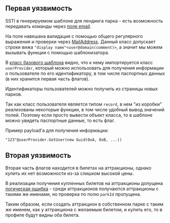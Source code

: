 ## Первая уязвимость

SSTI в генерируемом шаблоне для лендинга парка - есть возможность передавать команды через [поле email](https://github.com/HackerDom/ctfcup-2021-AD/blob/f489b5b92102d18527c9557db9ebe1be46e3bfb0/services/ctfland/src/Service/Models/CreateParkRequestModel.cs). 

На поле навешана валидация с помощью общего регулярного выражения и проверки через [MailAddress](https://docs.microsoft.com/ru-ru/dotnet/api/system.net.mail.mailaddress?view=netframework-4.8). Данный класс допускает строки вижа `"display name"<user@domain(comment)>`, а значит мы можем вызывать функции с помощью шаблонизатора. 

В [класс базового шаблона](https://github.com/HackerDom/ctfcup-2021-AD/blob/f489b5b92102d18527c9557db9ebe1be46e3bfb0/services/ctfland/src/Service/Views/ParkLandingTemplate.cshtml) видно, что к нему импортируется класс `userProvider`, который можно использовать для получения информации о пользователе по его идентификатору, в том числе паспортных данных (в них хранится первая часть флагов). 

Идентификаторы пользователей можно получить из страницы новых парков. 

Так как класс пользователя является типом `record`, в нем "из коробки" реализованы некоторые функции, в том числе удобный вывод значений полей. Поэтому если просто вывести объект класса, то в шаблоне можно увидеть паспортные данные, то есть флаг.

Пример payload'а для получения информации:

```
"123"@userProvider.GetUser(new Guid(0xA, 0xB, ...))
```



## Вторая уязвимость

Вторая часть флагов находится в билетах на аттракционы, однако купить их нет возможности из-за слишком высокой цены.

В реализации получения купленных билетов на аттракционы допущена [логическая ошибка](https://github.com/HackerDom/ctfcup-2021-AD/blob/f489b5b92102d18527c9557db9ebe1be46e3bfb0/services/ctfland/src/Service/Controllers/AuthController.cs) - среди аттракционов получаются аттракционы с такими же именами, но проверка по полю `parkId` пропущена.

Таким образом, если создать аттракцион в собственном парке с таким же именем, как у аттракциона с желаемым билетом, и купить его, то в профиле будут видны оба билета.